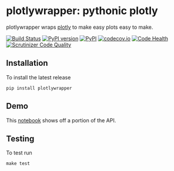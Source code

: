 # plotlywrapper: pythonic plotly

plotlywrapper wraps [plotly](https://plot.ly/python/) to make easy plots easy to make.

[![Build Status](https://travis-ci.org/jwkvam/plotlywrapper.svg?branch=master)](https://travis-ci.org/jwkvam/plotlywrapper)
[![PyPI version](https://badge.fury.io/py/plotlywrapper.svg)](https://badge.fury.io/py/plotlywrapper)
[![PyPI](https://img.shields.io/pypi/dm/plotlywrapper.svg)](https://badge.fury.io/py/plotlywrapper)
[![codecov.io](https://codecov.io/github/jwkvam/plotlywrapper/coverage.svg?branch=master)](https://codecov.io/github/jwkvam/plotlywrapper?branch=master)
[![Code Health](https://landscape.io/github/jwkvam/plotlywrapper/master/landscape.svg?style=flat)](https://landscape.io/github/jwkvam/plotlywrapper/master)
[![Scrutinizer Code Quality](https://scrutinizer-ci.com/g/jwkvam/plotlywrapper/badges/quality-score.png?b=master)](https://scrutinizer-ci.com/g/jwkvam/plotlywrapper/?branch=master)

## Installation

To install the latest release

```
pip install plotlywrapper
```

## Demo

This [notebook](http://nbviewer.jupyter.org/github/jwkvam/plotlywrapper/blob/master/demo.ipynb) shows off a portion of the API.

## Testing

To test run

```
make test
```
